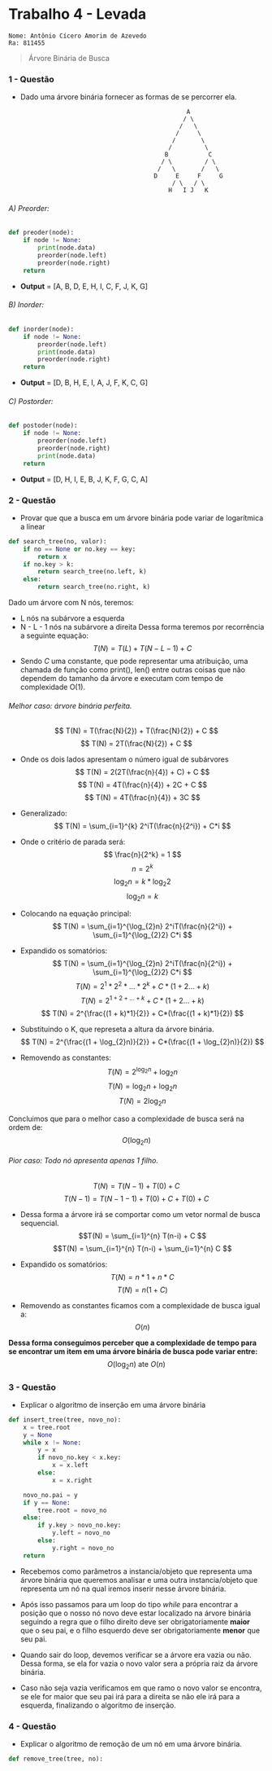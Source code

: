 # Trabalho 4 - Levada 
    Nome: Antônio Cícero Amorim de Azevedo
    Ra: 811455 
> Árvore Binária de Busca
### 1 - Questão 
- Dado uma árvore binária fornecer as formas de se percorrer ela.
```
                                                 A
                                                / \
                                               /   \
                                              /     \
                                             /       \
                                            /         \
                                           B           C
                                          / \         / \
                                         /   \       /   \
                                        D     E     F     G
                                             / \   / \ 
                                            H   I J   K 
```
###### A) Preorder:
```py
def preoder(node):
    if node != None:
        print(node.data)
        preorder(node.left)
        preorder(node.right)
    return
```
- **Output** = [A, B, D, E, H, I, C, F, J, K, G]


###### B) Inorder:
```py
def inorder(node):
    if node != None:
        preorder(node.left)
        print(node.data)
        preorder(node.right)
    return
```
- **Output** = [D, B, H, E, I, A, J, F, K, C, G]

###### C) Postorder:
```py
def postoder(node):
    if node != None:
        preorder(node.left)
        preorder(node.right)
        print(node.data)
    return
```
- **Output** = [D, H, I, E, B, J, K, F, G, C, A]

### 2 - Questão 
- Provar que que a busca em um árvore binária pode variar de logarítmica a linear
```py
def search_tree(no, valor):
    if no == None or no.key == key:
        return x
    if no.key > k:
        return search_tree(no.left, k)
    else:
        return search_tree(no.right, k)
```
Dado um árvore com N nós, teremos:
- L nós na subárvore a esquerda
- N - L - 1 nós na subárvore a direita
Dessa forma teremos por recorrência a seguinte equação:
$$ T(N) = T(L) + T(N-L-1) + C $$
- Sendo $C$ uma constante, que pode representar uma atribuição, uma chamada de
função como print(), len() entre outras coisas que não dependem do tamanho da
árvore e executam com tempo de complexidade O(1).
###### Melhor caso: árvore binária perfeita.

$$ T(N) = T(\frac{N}{2}) + T(\frac{N}{2}) + C $$
$$ T(N) = 2T(\frac{N}{2}) + C $$
- Onde os dois lados apresentam o número igual de subárvores
$$ T(N) = 2(2T(\frac{n}{4}) + C) + C $$
$$ T(N) = 4T(\frac{n}{4}) + 2C + C $$
$$ T(N) = 4T(\frac{n}{4}) + 3C $$
- Generalizado:
$$ T(N) = \sum_{i=1}^{k} 2^iT(\frac{n}{2^i}) + C*i $$

- Onde o critério de parada será:
$$ \frac{n}{2^k} = 1 $$
$$ n = 2^k $$
$$ \log_{2}n = k * \log_{2}2$$
$$ \log_{2}n = k $$

- Colocando na equação principal:
$$ T(N) = \sum_{i=1}^{\log_{2}n} 2^iT(\frac{n}{2^i}) + \sum_{i=1}^{\log_{2}2} C*i $$

- Expandido os somatórios: 
$$ T(N) = \sum_{i=1}^{\log_{2}n} 2^iT(\frac{n}{2^i}) + \sum_{i=1}^{\log_{2}2} C*i $$
$$ T(N) =  2^1 * 2^2 *... *2^k + C*(1 + 2 ... +k) $$
$$ T(N) =  2^{1 + 2 + ... +k} + C*(1 + 2 ... +k) $$
$$ T(N) =  2^{\frac{(1 + k)*1}{2}} + C*(\frac{(1 + k)*1}{2}) $$

- Substituindo o K, que represeta a altura da árvore binária.
$$ T(N) =  2^{\frac{(1 + \log_{2}n)}{2}} + C*(\frac{(1 + \log_{2}n)}{2}) $$

- Removendo as constantes:
$$ T(N) =  2^{\log_{2}n} + \log_{2}n $$
$$ T(N) =  \log_{2}n + \log_{2}n $$
$$ T(N) =  2\log_{2}n $$

Concluimos que para o melhor caso a complexidade de busca será na ordem de:
$$ O(\log_{2}n) $$

###### Pior caso: Todo nó apresenta apenas 1 filho.
$$ T(N) = T(N-1) + T(0) + C $$
$$ T(N-1) = T(N-1-1) + T(0) + C + T(0) + C $$

- Dessa forma a árvore irá se comportar como um vetor normal de busca sequencial.
$$T(N) = \sum_{i=1}^{n} T(n-i) + C $$
$$T(N) = \sum_{i=1}^{n} T(n-i) + \sum_{i=1}^{n} C $$

- Expandido os somatórios:
$$T(N) = n * 1 + n*C $$
$$T(N) = n (1 + C) $$

- Removendo as constantes ficamos com a complexidade de busca igual a:
$$ O(n) $$

**Dessa forma conseguimos perceber que a complexidade de tempo para se encontrar
um item em uma árvore binária de busca pode variar entre:**
$$O(\log_{2}n)\text{ ate }O(n)$$


### 3 - Questão
- Explicar o algoritmo de inserção em uma árvore binária
```py
def insert_tree(tree, novo_no):
    x = tree.root
    y = None
    while x != None:
        y = x
        if novo_no.key < x.key:
            x = x.left
        else:
            x = x.right

    novo_no.pai = y
    if y == None:
        tree.root = novo_no
    else:
        if y.key > novo_no.key:
            y.left = novo_no
        else:
            y.right = novo_no
    return 
```
- Recebemos como parâmetros a instancia/objeto que representa uma árvore binária
que queremos analisar e uma outra instancia/objeto que representa um nó na qual
iremos inserir nesse árvore binária.

- Após isso passamos para um loop do tipo _while_ para encontrar a posição que
o nosso nó novo deve estar localizado na árvore binária seguindo a regra que o
filho direito deve ser obrigatoriamente **maior** que o seu pai, e o filho esquerdo
deve ser obrigatoriamente **menor** que seu pai.

- Quando sair do loop, devemos verificar se a árvore era vazia ou não. Dessa forma,
se ela for vazia o novo valor sera a própria raiz da árvore binária.

- Caso não seja vazia verificamos em que ramo o novo valor se encontra, se ele for
maior que seu pai irá para a direita se não ele irá para a esquerda, finalizando 
o algoritmo de inserção.

### 4 - Questão
- Explicar o algoritmo de remoção de um nó em uma árvore binária.
```py
def remove_tree(tree, no):
    
```
